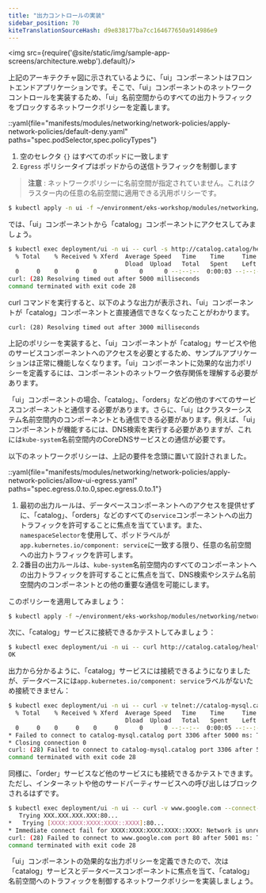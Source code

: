 ```yaml
---
title: "出力コントロールの実装"
sidebar_position: 70
kiteTranslationSourceHash: d9e838177ba7cc164677650a914986e9
---
```


<img src={require('@site/static/img/sample-app-screens/architecture.webp').default}/>

上記のアーキテクチャ図に示されているように、「ui」コンポーネントはフロントエンドアプリケーションです。そこで、「ui」コンポーネントのネットワークコントロールを実装するため、「ui」名前空間からのすべての出力トラフィックをブロックするネットワークポリシーを定義します。

::yaml{file="manifests/modules/networking/network-policies/apply-network-policies/default-deny.yaml" paths="spec.podSelector,spec.policyTypes"}

1. 空のセレクタ `{}` はすべてのポッドに一致します
2. `Egress` ポリシータイプはポッドからの送信トラフィックを制御します

> **注意** : ネットワークポリシーに名前空間が指定されていません。これはクラスター内の任意の名前空間に適用できる汎用ポリシーです。

```bash wait=30
$ kubectl apply -n ui -f ~/environment/eks-workshop/modules/networking/network-policies/apply-network-policies/default-deny.yaml
```

では、「ui」コンポーネントから「catalog」コンポーネントにアクセスしてみましょう。

```bash expectError=true
$ kubectl exec deployment/ui -n ui -- curl -s http://catalog.catalog/health --connect-timeout 5
  % Total    % Received % Xferd  Average Speed   Time    Time     Time  Current
                                 Dload  Upload   Total   Spent    Left  Speed
  0     0    0     0    0     0      0      0 --:--:--  0:00:03 --:--:--     0
curl: (28) Resolving timed out after 5000 milliseconds
command terminated with exit code 28
```

curl コマンドを実行すると、以下のような出力が表示され、「ui」コンポーネントが「catalog」コンポーネントと直接通信できなくなったことがわかります。

```text
curl: (28) Resolving timed out after 3000 milliseconds
```

上記のポリシーを実装すると、「ui」コンポーネントが「catalog」サービスや他のサービスコンポーネントへのアクセスを必要とするため、サンプルアプリケーションは正常に機能しなくなります。「ui」コンポーネントに効果的な出力ポリシーを定義するには、コンポーネントのネットワーク依存関係を理解する必要があります。

「ui」コンポーネントの場合、「catalog」、「orders」などの他のすべてのサービスコンポーネントと通信する必要があります。さらに、「ui」はクラスターシステム名前空間内のコンポーネントとも通信できる必要があります。例えば、「ui」コンポーネントが機能するには、DNS検索を実行する必要がありますが、これには`kube-system`名前空間内のCoreDNSサービスとの通信が必要です。

以下のネットワークポリシーは、上記の要件を念頭に置いて設計されました。

::yaml{file="manifests/modules/networking/network-policies/apply-network-policies/allow-ui-egress.yaml" paths="spec.egress.0.to.0,spec.egress.0.to.1"}

1. 最初の出力ルールは、データベースコンポーネントへのアクセスを提供せずに、「catalog」、「orders」などのすべての`service`コンポーネントへの出力トラフィックを許可することに焦点を当てています。また、`namespaceSelector`を使用して、ポッドラベルが`app.kubernetes.io/component: service`に一致する限り、任意の名前空間への出力トラフィックを許可します。
2. 2番目の出力ルールは、`kube-system`名前空間内のすべてのコンポーネントへの出力トラフィックを許可することに焦点を当て、DNS検索やシステム名前空間内のコンポーネントとの他の重要な通信を可能にします。

このポリシーを適用してみましょう：

```bash wait=30
$ kubectl apply -f ~/environment/eks-workshop/modules/networking/network-policies/apply-network-policies/allow-ui-egress.yaml
```

次に、「catalog」サービスに接続できるかテストしてみましょう：

```bash
$ kubectl exec deployment/ui -n ui -- curl http://catalog.catalog/health
OK
```

出力から分かるように、「catalog」サービスには接続できるようになりましたが、データベースには`app.kubernetes.io/component: service`ラベルがないため接続できません：

```bash expectError=true
$ kubectl exec deployment/ui -n ui -- curl -v telnet://catalog-mysql.catalog:3306 --connect-timeout 5
  % Total    % Received % Xferd  Average Speed   Time    Time     Time  Current
                                 Dload  Upload   Total   Spent    Left  Speed
  0     0    0     0    0     0      0      0 --:--:--  0:00:05 --:--:--     0
* Failed to connect to catalog-mysql.catalog port 3306 after 5000 ms: Timeout was reached
* Closing connection 0
curl: (28) Failed to connect to catalog-mysql.catalog port 3306 after 5000 ms: Timeout was reached
command terminated with exit code 28
```

同様に、「order」サービスなど他のサービスにも接続できるかテストできます。ただし、インターネットや他のサードパーティサービスへの呼び出しはブロックされるはずです。

```bash expectError=true
$ kubectl exec deployment/ui -n ui -- curl -v www.google.com --connect-timeout 5
   Trying XXX.XXX.XXX.XXX:80...
*   Trying [XXXX:XXXX:XXXX:XXXX::XXXX]:80...
* Immediate connect fail for XXXX:XXXX:XXXX:XXXX::XXXX: Network is unreachable
curl: (28) Failed to connect to www.google.com port 80 after 5001 ms: Timeout was reached
command terminated with exit code 28
```

「ui」コンポーネントの効果的な出力ポリシーを定義できたので、次は「catalog」サービスとデータベースコンポーネントに焦点を当て、「catalog」名前空間へのトラフィックを制御するネットワークポリシーを実装しましょう。
